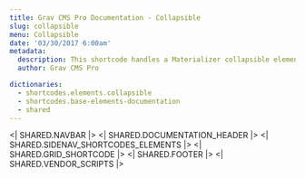 ```yaml
---
title: Grav CMS Pro Documentation - Collapsible
slug: collapsible
menu: Collapsible
date: '03/30/2017 6:00am'
metadata:
  description: This shortcode handles a Materializer collapsible element
  author: Grav CMS Pro

dictionaries:
  - shortcodes.elements.collapsible
  - shortcodes.base-elements-documentation
  - shared
---
```


<| SHARED.NAVBAR |>
<| SHARED.DOCUMENTATION_HEADER |>
<| SHARED.SIDENAV_SHORTCODES_ELEMENTS |>
<| SHARED.GRID_SHORTCODE |>
<| SHARED.FOOTER |>
<| SHARED.VENDOR_SCRIPTS |>
